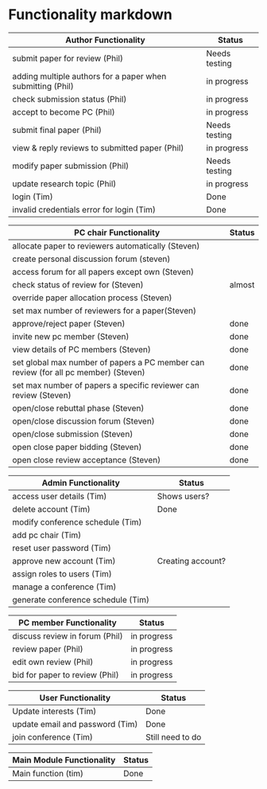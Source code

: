 Functionality markdown
======================

|Author Functionality|Status|
|-------------|------|
|submit paper for review (Phil)  |Needs testing|
|adding multiple authors for a paper when submitting (Phil)|	in progress |
|check submission status (Phil)| in progress	|
|accept to become PC (Phil)|in progress|
|submit final paper (Phil) |Needs testing|
|view & reply reviews to submitted paper (Phil) | in progress	|
|modify paper submission (Phil)|Needs testing|
|update research topic (Phil) |	in progress	|
|login (Tim) |	Done|
|invalid credentials error for login (Tim) |	Done|

|PC chair Functionality|Status|
|-------------|------|
|allocate paper to reviewers automatically (Steven)|	|
|create personal discussion forum (steven)|	|
|access forum for all papers except own (Steven)|	|
|check status of review for  (Steven)| almost |
|override paper allocation process (Steven)| |
|set max number of reviewers for a paper(Steven)| | 
|approve/reject paper (Steven)| done |
|invite new pc member (Steven)| done |
|view details of PC members (Steven)| done |
|set global max number of papers a PC member can review (for all pc member) (Steven)| done |
|set max number of papers a specific reviewer can review (Steven)| done |
|open/close rebuttal phase (Steven)|done|
|open/close discussion forum (Steven)| done |
|open/close submission (Steven)|done|
|open close paper bidding (Steven)| done |
|open close review acceptance (Steven)| done|

|Admin Functionality|Status|
|-------------|------|
|access user details (Tim) | Shows users?	|
|delete account (Tim)| Done	|
|modify conference schedule (Tim)|	|
|add pc chair (Tim)|	|
|reset user password (Tim)|	|
|approve new account (Tim)| Creating account?	|
|assign roles to users (Tim)|	|
|manage a conference (Tim)|	|
|generate conference schedule (Tim)| |

|PC member Functionality|Status|
|-------------|------|
|discuss review in forum (Phil)| in progress	|
|review paper (Phil)| in progress	|
|edit own review (Phil)| in progress	|
|bid for paper to review (Phil)|  in progress	|

|User Functionality|Status|
|-------------|------|
|Update interests (Tim) | Done	|
|update email and password (Tim)| Done	|
|join conference (Tim)| Still need to do	|

|Main Module Functionality|Status|
|--|--|
|Main function (tim) |Done|